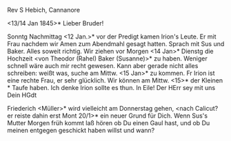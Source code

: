 Rev S Hebich, Cannanore

 <13/14 Jan 1845>*
Lieber Bruder!

Sonntg Nachmittag <12 Jan.>* vor der Predigt kamen Irion's Leute. Er mit Frau nachdem wir Amen zum Abendmahl gesagt hatten. Sprach mit Sus und Baker. Alles soweit richtig. Wir ziehen vor Morgen <14 Jan>* Dienstg die Hochzeit <von Theodor (Rahel) Baker (Susanne)>* zu haben. Weniger schnell wäre auch mir recht gewesen. Kann aber gerade nicht alles schreiben: weißt was, suche am Mittw. <15 Jan>* zu kommen. Fr Irion ist eine rechte Frau, er sehr glücklich. Wir können am Mittw. <15>* der Kleinen <Christiane>* Taufe haben. Ich denke Irion sollte es thun. In Eile! Der HErr sey mit uns  Dein HGdt

Friederich <Müller>* wird vielleicht am Donnerstag gehen, <nach Calicut? er reiste dahin erst Mont 20/1>* ein neuer Grund für Dich. Wenn Sus's Mutter Morgen früh kommt laß hören ob Du einen Gaul hast, und ob Du meinen entgegen geschickt haben willst und wann?

